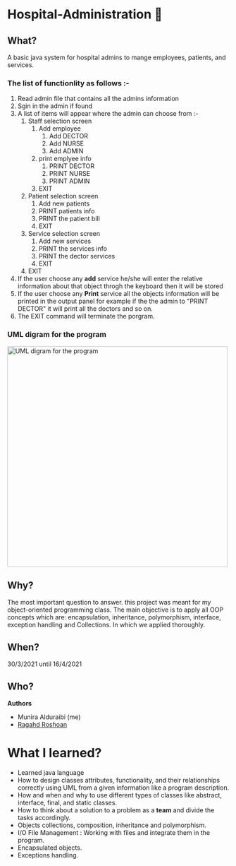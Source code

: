 # Hospital-Administration 🏥

## What?
A basic java system for hospital admins to mange employees, patients, and services.

### The list of functionlity as follows :-
1. Read admin file that contains all the admins information
2. Sgin in the admin if found
3. A list of items will appear where the admin can choose from :-
    1. Staff selection screen 
        1. Add employee
            1. Add DECTOR
            2. Add NURSE
            3. Add ADMIN
        2. print emplyee info
            1. PRINT DECTOR
            2. PRINT NURSE
            3. PRINT ADMIN
        3. EXIT
    2. Patient selection screen 
        1. Add new patients
        2. PRINT patients info 
        3. PRINT the patient bill
        4. EXIT
    3. Service selection screen
        1. Add new services
        2. PRINT the services info
        3. PRINT the dector services 
        4. EXIT
    4. EXIT
4. If the user choose any **add** service he/she will enter the relative information about that object throgh the keyboard then it will be stored
5. If the user choose any **Print** service all the objects information will be printed in the output panel for example if the the admin to "PRINT DECTOR" it will print all the doctors and so on.
6. The EXIT command will terminate the porgram.

### UML digram for the program
<img width="500" hight="500" alt="UML digram for the program" src="https://user-images.githubusercontent.com/80950031/206471316-3882eb1b-13e6-4d2f-95d8-6adc9b29e773.png">


## Why?
The most important question to answer. this project was meant for my object-oriented programming class.
The main objective is to apply all OOP concepts which are: encapsulation, inheritance, polymorphism, interface, exception handling and Collections. In which we applied thoroughly.

## When? 
30/3/2021 until 16/4/2021

## Who?
**Authors**
* Munira Alduraibi (me)
* [Ragahd Roshoan](mailto:ragadrashwan@gmail.com)

# What I learned?
* Learned java language
* How to design classes attributes, functionality, and their relationships correctly using UML from a given information like a program description.
* How and when and why to use different types of classes like abstract, interface, final, and static classes.
* How to think about a solution to a problem as a **team** and divide the tasks accordingly.
* Objects collections, composition, inheritance and polymorphism.
* I/O File Management : Working with files and integrate them in the program.
* Encapsulated objects.
* Exceptions handling.


